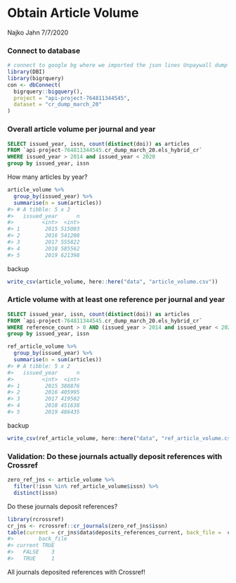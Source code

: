 Obtain Article Volume
================
Najko Jahn
7/7/2020

### Connect to database

``` r
# connect to google bg where we imported the json lines Unpaywall dump
library(DBI)
library(bigrquery)
con <- dbConnect(
  bigrquery::bigquery(),
  project = "api-project-764811344545",
  dataset = "cr_dump_march_20"
)
```

### Overall article volume per journal and year

``` sql
SELECT issued_year, issn, count(distinct(doi)) as articles
FROM `api-project-764811344545.cr_dump_march_20.els_hybrid_cr`
WHERE issued_year > 2014 and issued_year < 2020
group by issued_year, issn
```

How many articles by year?

``` r
article_volume %>%
  group_by(issued_year) %>%
  summarise(n = sum(articles))
#> # A tibble: 5 x 2
#>   issued_year      n
#>         <int>  <int>
#> 1        2015 515003
#> 2        2016 541208
#> 3        2017 555822
#> 4        2018 585562
#> 5        2019 621398
```

backup

``` r
write_csv(article_volume, here::here("data", "article_volume.csv"))
```

### Article volume with at least one reference per journal and year

``` sql
SELECT issued_year, issn, count(distinct(doi)) as articles
FROM `api-project-764811344545.cr_dump_march_20.els_hybrid_cr`
WHERE reference_count > 0 AND (issued_year > 2014 and issued_year < 2020)
group by issued_year, issn
```

``` r
ref_article_volume %>%
  group_by(issued_year) %>%
  summarise(n = sum(articles))
#> # A tibble: 5 x 2
#>   issued_year      n
#>         <int>  <int>
#> 1        2015 388876
#> 2        2016 405995
#> 3        2017 419502
#> 4        2018 451638
#> 5        2019 486435
```

backup

``` r
write_csv(ref_article_volume, here::here("data", "ref_article_volume.csv"))
```

### Validation: Do these journals actually deposit references with Crossref

``` r
zero_ref_jns <- article_volume %>% 
  filter(!issn %in% ref_article_volume$issn) %>% 
  distinct(issn)
```

Do these journals deposit references?

``` r
library(rcrossref)
cr_jns <- rcrossref::cr_journals(zero_ref_jns$issn)
table(current = cr_jns$data$deposits_references_current, back_file =  cr_jns$data$deposits_references_backfile)
#>        back_file
#> current TRUE
#>   FALSE    3
#>   TRUE     1
```

All journals deposited references with Crossref\!
